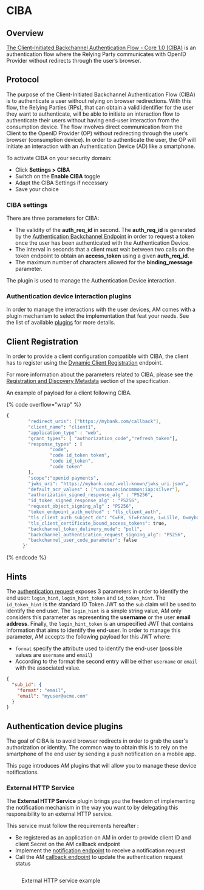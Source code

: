 # CIBA

## Overview

[The Client-Initiated Backchannel Authentication Flow - Core 1.0 (CIBA)](https://openid.net/specs/openid-client-initiated-backchannel-authentication-core-1\_0.html) is an authentication flow where the Relying Party communicates with OpenID Provider without redirects through the user’s browser.

## Protocol

The purpose of the Client-Initiated Backchannel Authentication Flow (CIBA) is to authenticate a user without relying on browser redirections. With this flow, the Relying Parties (RPs), that can obtain a valid identifier for the user they want to authenticate, will be able to initiate an interaction flow to authenticate their users without having end-user interaction from the consumption device. The flow involves direct communication from the Client to the OpenID Provider (OP) without redirecting through the user’s browser (consumption device). In order to authenticate the user, the OP will initiate an interaction with an Authentication Device (AD) like a smartphone.

To activate CIBA on your security domain:

* Click **Settings > CIBA**
* Switch on the **Enable CIBA** toggle
* Adapt the CIBA Settings if necessary
* Save your choice

### CIBA settings

There are three parameters for CIBA:

* The validity of the **auth\_req\_id** in second. The **auth\_req\_id** is generated by the [Authentication Backchannel Endpoint](https://openid.net/specs/openid-client-initiated-backchannel-authentication-core-1\_0.html#auth\_backchannel\_endpoint) in order to request a token once the user has been authenticated with the Authentication Device.
* The interval in seconds that a client must wait between two calls on the token endpoint to obtain an **access\_token** using a given **auth\_req\_id**.
* The maximum number of characters allowed for the **binding\_message** parameter.

The plugin is used to manage the Authentication Device interaction.

### Authentication device interaction plugins

In order to manage the interactions with the user devices, AM comes with a plugin mechanism to select the implementation that feat your needs. See the list of available [plugins](ciba.md#authentication-device-plugins) for more details.

## Client Registration

In order to provide a client configuration compatible with CIBA, the client has to register using the [Dynamic Client Registration](https://openid.net/specs/openid-connect-registration-1\_0.html) endpoint.

For more information about the parameters related to CIBA, please see the [Registration and Discovery Metadata](https://openid.net/specs/openid-client-initiated-backchannel-authentication-core-1\_0.html#registration) section of the specification.

An example of payload for a client following CIBA.

{% code overflow="wrap" %}
```sh
{
        "redirect_uris": ["https://mybank.com/callback"],
        "client_name": "client1",
        "application_type" : "web",
        "grant_types": [ "authorization_code","refresh_token"],
        "response_types" : [
                "code",
                "code id_token token",
                "code id_token",
                "code token"
        ],
        "scope":"openid payments",
        "jwks_uri": "https://mybank.com/.well-known/jwks_uri.json",
        "default_acr_values" : ["urn:mace:incommon:iap:silver"],
        "authorization_signed_response_alg" : "PS256",
        "id_token_signed_response_alg" : "PS256",
        "request_object_signing_alg" : "PS256",
        "token_endpoint_auth_method" : "tls_client_auth",
        "tls_client_auth_subject_dn": "C=FR, ST=France, L=Lille, O=mybank, OU=Client1, CN=mycompamybankgny.com, EMAILADDRESS=contact@mybank.com",
        "tls_client_certificate_bound_access_tokens": true,
        "backchannel_token_delivery_mode": "poll",
        "backchannel_authentication_request_signing_alg": "PS256",
        "backchannel_user_code_parameter": false
      }'
```
{% endcode %}

## Hints

The [authentication request](https://openid.net/specs/openid-client-initiated-backchannel-authentication-core-1\_0.html#auth\_request) exposes 3 parameters in order to identify the end user: `login_hint`, `login_hint_token` and `id_token_hint`. The `id_token_hint` is the standard ID Token JWT so the `sub` claim will be used to identify the end user. The `login_hint` is a simple string value, AM only considers this parameter as representing the **username** or the user **email address**. Finally, the `login_hint_token` is an unspecified JWT that contains information that aims to identify the end-user. In order to manage this parameter, AM accepts the following payload for this JWT where:

* `format` specify the attribute used to identify the end-user (possible values are `username` and `email`)
* According to the format the second entry will be either `username` or `email` with the associated value.

```json
{
  "sub_id": {
    "format": "email",
    "email": "myuser@acme.com"
  }
}
```

## Authentication device plugins

The goal of CIBA is to avoid browser redirects in order to grab the user's authorization or identity. The common way to obtain this is to rely on the smartphone of the end user by sending a push notification on a mobile app.

This page introduces AM plugins that will allow you to manage these device notifications.

### External HTTP Service

The **External HTTP Service** plugin brings you the freedom of implementing the notification mechanism in the way you want to by delegating this responsibility to an external HTTP service.

This service must follow the requirements hereafter :

* Be registered as an application on AM in order to provide client ID and client Secret on the AM callback endpoint
* Implement the [notification endpoint](https://raw.githubusercontent.com/gravitee-io/gravitee-docs/master/am/current/ciba\_external\_service/swagger.yml) to receive a notification request
* Call the AM [callback endpoint](https://raw.githubusercontent.com/gravitee-io/gravitee-docs/master/am/current/ciba/swagger.yml) to update the authentication request status

<figure><img src="https://docs.gravitee.io/images/am/current/graviteeio-am-CIBA-Flow.png" alt=""><figcaption><p>External HTTP service example</p></figcaption></figure>
